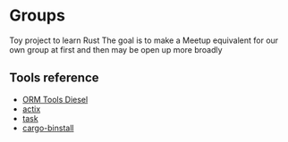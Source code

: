 # Groups

Toy project to learn Rust
The goal is to make a Meetup equivalent for our own group at first  and then may be open up more broadly

## Tools reference
 * [ORM Tools Diesel](https://diesel.rs/guides/getting-started.html)
 * [actix](https://actix.rs/docs)
 * [task](https://taskfile.dev/)
 * [cargo-binstall](https://github.com/cargo-bins/cargo-binstall)